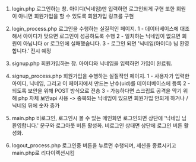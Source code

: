 1. login.php
    로그인하는 창. 아이디(닉네임)만 입력하면 로그인되게 구현
    또한 회원이 아니면 회원가입을 할 수 있도록 회원가입 링크를 구현

2. login_process.php
    로그인을 수행하는 실질적인 페이지.
    1 - 데이터베이스에 대조해서 아이디가 맞으면 로그인이 성공하도록 수행
    2 - 일치하는 닉네임이 없으면 회원이 아닙니다 or 로그인에 실패했습니다.
    3 - 로그인 되면 '닉네임(아이디) 님 환영합니다.' 전시 예정

3. signup.php
    회원가입하는 창. 아이디와 닉네임을 입력하면 가입이 완료됨.

4. signup_process.php
    회원가입을 수행하는 실질적인 페이지.
    1 - 사용자가 입력한 아이디, 닉네임, 그리고 이 페이지에서 만드는 난수(uid)를 데이터베이스에 등록
    2 - 되도록 보안을 위해 POST 방식으로 전송
    3 - 가능하다면 스크립트 공격을 막기 위해 php 자체 보안api 사용
    -> 중복되는 닉네임이 있으면 회원가입 안되게 하거나 / 닉네임 뒤에 숫자 증가

5. main.php
    비로그인, 로그인시 볼 수 있는 메인화면
    로그인되면 상단에 '닉네임 님 환영합니다.' 문구와 로그아웃 버튼 활성화.
    비로그인 상태면 상단에 로그인 버튼 활성화.

6. logout_process.php
    로그인중 버튼을 누르면 수행되며, 세션을 종료시키고 main.php로 리다이렉션시킴
    